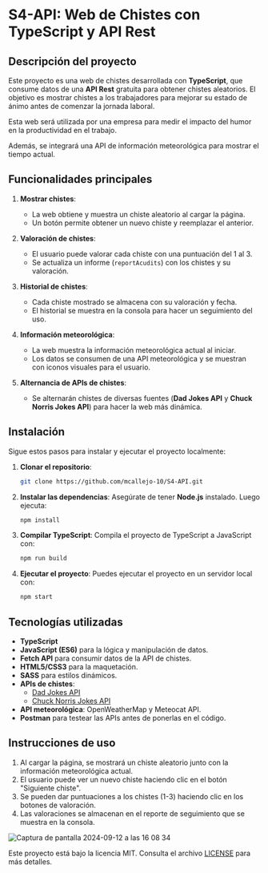 # S4-API:  Web de Chistes con TypeScript y API Rest

## Descripción del proyecto

Este proyecto es una web de chistes desarrollada con **TypeScript**, que consume datos de una **API Rest** gratuita para obtener chistes aleatorios. El objetivo es mostrar chistes a los trabajadores para mejorar su estado de ánimo antes de comenzar la jornada laboral.

Esta web será utilizada por una empresa para medir el impacto del humor en la productividad en el trabajo.

Además, se integrará una API de información meteorológica para mostrar el tiempo actual.


## Funcionalidades principales

1. **Mostrar chistes**: 
   - La web obtiene y muestra un chiste aleatorio al cargar la página.
   - Un botón permite obtener un nuevo chiste y reemplazar el anterior.

2. **Valoración de chistes**:
   - El usuario puede valorar cada chiste con una puntuación del 1 al 3.
   - Se actualiza un informe (`reportAcudits`) con los chistes y su valoración.

3. **Historial de chistes**:
   - Cada chiste mostrado se almacena con su valoración y fecha.
   - El historial se muestra en la consola para hacer un seguimiento del uso.

4. **Información meteorológica**:
   - La web muestra la información meteorológica actual al iniciar.
   - Los datos se consumen de una API meteorológica y se muestran con iconos visuales para el usuario.

5. **Alternancia de APIs de chistes**:
   - Se alternarán chistes de diversas fuentes (**Dad Jokes API** y **Chuck Norris Jokes API**) para hacer la web más dinámica.

## Instalación

Sigue estos pasos para instalar y ejecutar el proyecto localmente:

1. **Clonar el repositorio**:
   ```bash
   git clone https://github.com/mcallejo-10/S4-API.git
   ```

2. **Instalar las dependencias**:
   Asegúrate de tener **Node.js** instalado. Luego ejecuta:
   ```bash
   npm install
   ```

3. **Compilar TypeScript**:
   Compila el proyecto de TypeScript a JavaScript con:
   ```bash
   npm run build
   ```

4. **Ejecutar el proyecto**:
   Puedes ejecutar el proyecto en un servidor local con:
   ```bash
   npm start
   ```


   
## Tecnologías utilizadas

- **TypeScript**
- **JavaScript (ES6)** para la lógica y manipulación de datos.
- **Fetch API** para consumir datos de la API de chistes.
- **HTML5/CSS3** para la maquetación.
- **SASS** para estilos dinámicos.
- **APIs de chistes**:
  - [Dad Jokes API](https://icanhazdadjoke.com/)
  - [Chuck Norris Jokes API](https://api.chucknorris.io/)
- **API meteorológica**: OpenWeatherMap y Meteocat API.
- **Postman** para testear las APIs antes de ponerlas en el código.



## Instrucciones de uso

1. Al cargar la página, se mostrará un chiste aleatorio junto con la información meteorológica actual.
2. El usuario puede ver un nuevo chiste haciendo clic en el botón "Siguiente chiste".
3. Se pueden dar puntuaciones a los chistes (1-3) haciendo clic en los botones de valoración.
4. Las valoraciones se almacenan en el reporte de seguimiento que se muestra en la consola.



![Captura de pantalla 2024-09-12 a las 16 08 34](https://github.com/user-attachments/assets/90a55860-c387-4735-9ad4-88bf9bc0ccd5)




Este proyecto está bajo la licencia MIT. Consulta el archivo [LICENSE](./LICENSE) para más detalles.
